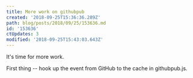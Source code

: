 ```yaml
---
title: More work on githubpub
created: '2018-09-25T15:36:36.289Z'
path: blog/posts/2018/09/25/153636.md
id: '153636'
ctUpdates: 3
modified: '2018-09-25T15:43:03.643Z'
---
```

It's time for more work.

First thing -- hook up the event from GitHub to the cache in githubpub.js.